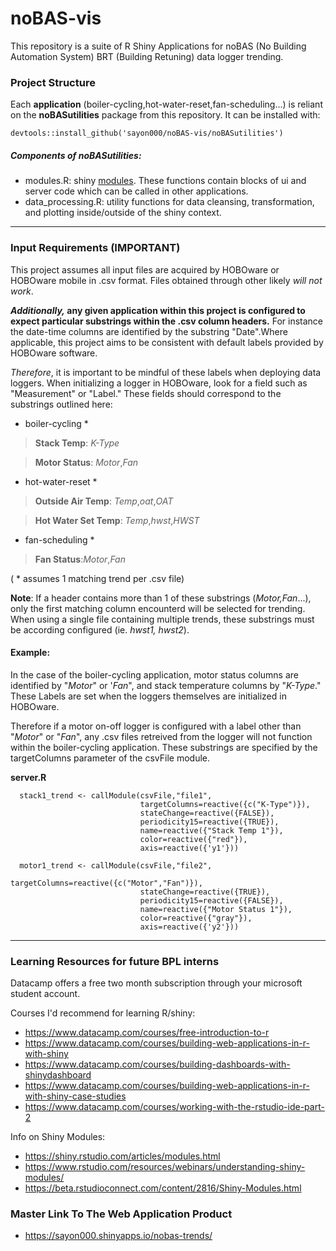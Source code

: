 # noBAS-vis
This repository is a suite of R Shiny Applications for noBAS (No Building Automation System) BRT (Building Retuning) data logger trending. 

### Project Structure

Each **application** (boiler-cycling,hot-water-reset,fan-scheduling...) is reliant on the **noBASutilities** package from this repository. It can be installed with:

	
	devtools::install_github('sayon000/noBAS-vis/noBASutilities')

##### Components of noBASutilities:
* modules.R: shiny [modules](https://shiny.rstudio.com/articles/modules.html). These functions contain blocks of ui and server code which can be called in other applications. 
* data_processing.R: utility functions for data cleansing, transformation, and plotting inside/outside of the shiny context. 

___

### Input Requirements (IMPORTANT)
This project assumes all input files are acquired by HOBOware or HOBOware mobile in .csv format. Files obtained through other likely *will not work*. 

***Additionally,* any given application within this project is configured to expect particular substrings within the .csv column headers.** For instance the date-time columns are identified by the substring "Date".Where applicable, this project aims to be consistent with default labels provided by HOBOware software.

*Therefore*, it is important to be mindful of these labels when deploying data loggers. When initializing a logger in HOBOware, look for a field such as "Measurement" or "Label." These fields should correspond to the substrings outlined here:

* boiler-cycling *

>**Stack Temp**: *K-Type*

>**Motor Status**: *Motor*,*Fan*

* hot-water-reset *

>**Outside Air Temp**: *Temp*,*oat*,*OAT*

>**Hot Water Set Temp**: *Temp*,*hwst*,*HWST*

* fan-scheduling *

>**Fan Status**:*Motor*,*Fan*

( * assumes 1 matching trend per .csv file)

**Note**: If a header contains more than 1 of these substrings (*Motor,Fan*...), only the first matching column encounterd will be selected for trending. When using a single file containing multiple trends, these substrings must be according configured (ie. *hwst1, hwst2*).

#### Example: 

In the case of the boiler-cycling application, motor status columns are identified by "*Motor*"  or '*Fan*", and stack temperature columns by "*K-Type*." These Labels are set when the loggers themselves are initialized in HOBOware.

Therefore if a motor on-off logger is configured with a label other than "*Motor*" or "*Fan*", any .csv files retreived from the logger will not function within the boiler-cycling application. These substrings are specified by the targetColumns parameter of the csvFile module. 

**server.R**
```
  stack1_trend <- callModule(csvFile,"file1",
                             targetColumns=reactive({c("K-Type")}), 
                             stateChange=reactive({FALSE}), 
                             periodicity15=reactive({TRUE}),
                             name=reactive({"Stack Temp 1"}),
                             color=reactive({"red"}),
                             axis=reactive({'y1'}))
  
  motor1_trend <- callModule(csvFile,"file2",
                             targetColumns=reactive({c("Motor","Fan")}), 
                             stateChange=reactive({TRUE}), 
                             periodicity15=reactive({FALSE}),
                             name=reactive({"Motor Status 1"}),
                             color=reactive({"gray"}),
                             axis=reactive({'y2'}))

```
___

### Learning Resources for future BPL interns

Datacamp offers  a free two month subscription through your microsoft student account.  

Courses I'd recommend for learning R/shiny:

* https://www.datacamp.com/courses/free-introduction-to-r
* https://www.datacamp.com/courses/building-web-applications-in-r-with-shiny
* https://www.datacamp.com/courses/building-dashboards-with-shinydashboard
* https://www.datacamp.com/courses/building-web-applications-in-r-with-shiny-case-studies
* https://www.datacamp.com/courses/working-with-the-rstudio-ide-part-2

Info on Shiny Modules:

* https://shiny.rstudio.com/articles/modules.html
* https://www.rstudio.com/resources/webinars/understanding-shiny-modules/
* https://beta.rstudioconnect.com/content/2816/Shiny-Modules.html


### Master Link To The Web Application Product
* https://sayon000.shinyapps.io/nobas-trends/
